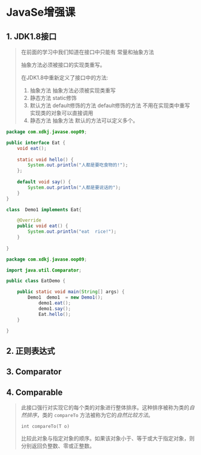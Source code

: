 # JavaSe增强课

## 1. JDK1.8接口

> 在前面的学习中我们知道在接口中只能有 常量和抽象方法
>
> 抽象方法必须被接口的实现类重写。
>
> 在JDK1.8中重新定义了接口中的方法:
>
> 1. 抽象方法  抽象方法必须被实现类重写
> 2. 静态方法  static修饰
> 3. 默认方法  default修饰的方法  default修饰的方法 不用在实现类中重写   实现类的对象可以直接调用
> 4. 静态方法  抽象方法  默认的方法可以定义多个。

```java
package com.xdkj.javase.oop09;

public interface Eat {
	void eat();
	
	static void hello() {
		System.out.println("人都是要吃食物的!");
	};
	
	default void say() {
		System.out.println("人都是要说话的");
	}
}

class  Demo1 implements Eat{

	@Override
	public void eat() {
		System.out.println("eat  rice!");
	}
	
}

```

```java
package com.xdkj.javase.oop09;

import java.util.Comparator;

public class EatDemo {

	public static void main(String[] args) {
		Demo1  demo1  = new Demo1();
			demo1.eat();
			demo1.say();
			Eat.hello();
	}

}

```

## 2. 正则表达式

## 3. Comparator

## 4. Comparable

> 此接口强行对实现它的每个类的对象进行整体排序。这种排序被称为类的*自然排序*，类的 `compareTo`  方法被称为它的*自然比较方法*。
>
> ```
> int compareTo(T o)
> ```
>
> 比较此对象与指定对象的顺序。如果该对象小于、等于或大于指定对象，则分别返回负整数、零或正整数。





